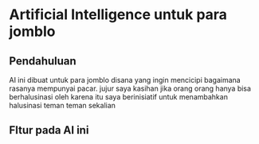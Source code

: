 # Artificial Intelligence untuk para jomblo

## Pendahuluan
AI ini dibuat untuk para jomblo disana yang ingin mencicipi bagaimana rasanya mempunyai pacar. jujur saya kasihan jika orang orang hanya bisa berhalusinasi oleh karena itu saya berinisiatif untuk menambahkan halusinasi teman teman sekalian

## FItur pada AI ini
